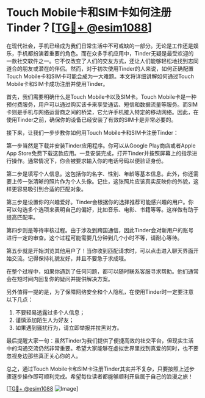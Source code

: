 # Touch Mobile卡和SIM卡如何注册Tinder？[[TG💪+ @esim1088](https://t.me/s/esim1088)]

在现代社会，手机已经成为我们日常生活中不可或缺的一部分。无论是工作还是娱乐，手机都扮演着重要的角色。而在众多手机应用中，Tinder无疑是最受欢迎的一款社交软件之一。它不仅改变了人们的交友方式，还让人们能够轻松地找到志同道合的朋友或潜在的伴侣。然而，对于初次使用Tinder的人来说，如何正确配置Touch Mobile卡和SIM卡可能会成为一大难题。本文将详细讲解如何通过Touch Mobile卡和SIM卡成功注册并使用Tinder。

首先，我们需要明确什么是Touch Mobile卡以及SIM卡。Touch Mobile卡是一种预付费服务，用户可以通过购买该卡来享受通话、短信和数据流量等服务。而SIM卡则是手机与网络运营商之间的桥梁，它允许手机接入特定的移动网络。因此，在使用Tinder之前，确保你的设备已经安装了有效的SIM卡是非常必要的。

接下来，让我们一步步教你如何用Touch Mobile卡和SIM卡注册Tinder：

第一步当然是下载并安装Tinder应用程序。你可以从Google Play商店或者Apple App Store免费下载这款应用。一旦安装完成，打开Tinder并按照屏幕上的指示进行操作。通常情况下，你会被要求输入你的电话号码以便验证身份。

第二步是填写个人信息。这包括你的名字、性别、年龄等基本信息。此外，你还需要上传一张清晰的照片作为个人头像。记住，这张照片应该真实反映你的外貌，这样更容易吸引到合适的匹配对象。

第三步是设置你的兴趣爱好。Tinder会根据你的选择推荐可能感兴趣的用户。你可以勾选多个选项来表明自己的偏好，比如音乐、电影、书籍等等。这样做有助于提高匹配率。

第四步则是等待审核过程。由于涉及到跨国通信，因此Tinder会对新用户的账号进行一定的审查。这个过程可能需要几分钟到几个小时不等，请耐心等待。

第五步就是开始浏览其他用户了！当你收到匹配请求时，可以点击进入聊天界面开始交流。记得保持礼貌友好，并且不要急于求成哦。

在整个过程中，如果你遇到了任何问题，都可以随时联系客服寻求帮助。他们通常会在短时间内回复你的疑问并提供解决方案。

另外值得一提的是，为了保障网络安全和个人隐私，在使用Tinder时一定要注意以下几点：
1. 不要轻易透露过多个人信息；
2. 谨慎添加陌生人为好友；
3. 如果遇到骚扰行为，请立即举报并拉黑对方。

最后提醒大家一句：虽然Tinder为我们提供了便捷高效的社交平台，但现实生活中的沟通交流仍然非常重要。希望大家能够在虚拟世界里找到真爱的同时，也不要忽视身边那些真正关心你的人。

总之，通过Touch Mobile卡和SIM卡注册Tinder其实并不复杂，只要按照上述步骤逐步操作即可顺利完成。希望每位读者都能够顺利开启属于自己的浪漫之旅！

[[TG💪+ @esim1088](https://t.me/s/esim1088) ![Image](https://i.postimg.cc/4NQfJmqS/Snipaste-2025-05-13-00-14-12.png)]